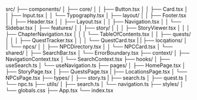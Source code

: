 src/
├── components/
│   ├── core/
│   │   ├── Button.tsx
│   │   ├── Card.tsx
│   │   ├── Input.tsx
│   │   └── Typography.tsx
│   ├── layout/
│   │   ├── Footer.tsx
│   │   ├── Header.tsx
│   │   ├── Layout.tsx
│   │   ├── Navigation.tsx
│   │   └── Sidebar.tsx
│   ├── features/
│   │   ├── story/
│   │   │   ├── StoryViewer.tsx
│   │   │   ├── ChapterNavigation.tsx
│   │   │   └── TableOfContents.tsx
│   │   ├── quests/
│   │   │   ├── QuestTracker.tsx
│   │   │   └── QuestCard.tsx
|   |   ├── locqations/
│   │   └── npcs/
│   │       ├── NPCDirectory.tsx
│   │       └── NPCCard.tsx
│   └── shared/
│       ├── SearchBar.tsx
│       └── ErrorBoundary.tsx
├── context/
│   ├── NavigationContext.tsx
│   └── SearchContext.tsx
├── hooks/
│   ├── useSearch.ts
│   └── useNavigation.ts
├── pages/
│   ├── HomePage.tsx
│   ├── StoryPage.tsx
│   ├── QuestsPage.tsx
|   ├── LocationsPage.tsx
│   └── NPCsPage.tsx
├── types/
│   ├── story.ts
|   ├── search.ts
│   ├── quest.ts
│   └── npc.ts
├── utils/
│   ├── search.ts
│   └── navigation.ts
├── styles/
│   └── globals.css
├── App.tsx
└── index.tsx